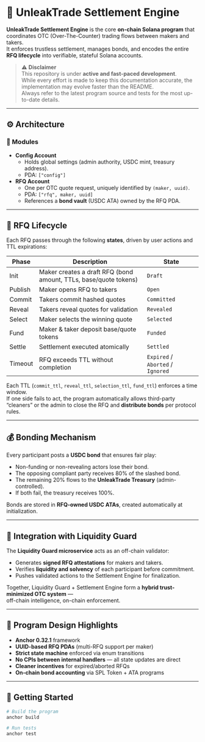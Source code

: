 # 🧩 UnleakTrade Settlement Engine

**UnleakTrade Settlement Engine** is the core **on-chain Solana program** that coordinates OTC (Over-The-Counter) trading flows between makers and takers.  
It enforces trustless settlement, manages bonds, and encodes the entire **RFQ lifecycle** into verifiable, stateful Solana accounts.

> ⚠️ **Disclaimer**  
> This repository is under **active and fast-paced development**.  
> While every effort is made to keep this documentation accurate, the implementation may evolve faster than the README.  
> Always refer to the latest program source and tests for the most up-to-date details.


---

## ⚙️ Architecture

### 🧱 Modules

- **Config Account**
  - Holds global settings (admin authority, USDC mint, treasury address).
  - PDA: `["config"]`
- **RFQ Account**
  - One per OTC quote request, uniquely identified by `(maker, uuid)`.
  - PDA: `["rfq", maker, uuid]`
  - References a **bond vault** (USDC ATA) owned by the RFQ PDA.

---

## 🔄 RFQ Lifecycle

Each RFQ passes through the following **states**, driven by user actions and TTL expirations:

| Phase | Description | State |
|-------|--------------|-------|
| Init | Maker creates a draft RFQ (bond amount, TTLs, base/quote tokens) | `Draft` |
| Publish | Maker opens RFQ to takers | `Open` |
| Commit | Takers commit hashed quotes | `Committed` |
| Reveal | Takers reveal quotes for validation | `Revealed` |
| Select | Maker selects the winning quote | `Selected` |
| Fund | Maker & taker deposit base/quote tokens | `Funded` |
| Settle | Settlement executed atomically | `Settled` |
| Timeout | RFQ exceeds TTL without completion | `Expired` / `Aborted` / `Ignored` |

Each TTL (`commit_ttl`, `reveal_ttl`, `selection_ttl`, `fund_ttl`) enforces a time window.  
If one side fails to act, the program automatically allows third-party “cleaners” or the admin to close the RFQ and **distribute bonds** per protocol rules.

---

## 💰 Bonding Mechanism

Every participant posts a **USDC bond** that ensures fair play:

- Non-funding or non-revealing actors lose their bond.
- The opposing compliant party receives 80% of the slashed bond.
- The remaining 20% flows to the **UnleakTrade Treasury** (admin-controlled).
- If both fail, the treasury receives 100%.

Bonds are stored in **RFQ-owned USDC ATAs**, created automatically at initialization.

---

## 🔗 Integration with Liquidity Guard

The **Liquidity Guard microservice** acts as an off-chain validator:

- Generates **signed RFQ attestations** for makers and takers.
- Verifies **liquidity and solvency** of each participant before commitment.
- Pushes validated actions to the Settlement Engine for finalization.

Together, Liquidity Guard + Settlement Engine form a **hybrid trust-minimized OTC system** —  
off-chain intelligence, on-chain enforcement.

---

## 🧠 Program Design Highlights

- **Anchor 0.32.1** framework
- **UUID-based RFQ PDAs** (multi-RFQ support per maker)
- **Strict state machine** enforced via enum transitions
- **No CPIs between internal handlers** — all state updates are direct
- **Cleaner incentives** for expired/aborted RFQs
- **On-chain bond accounting** via SPL Token + ATA programs

---

## 🧰 Getting Started

```bash
# Build the program
anchor build

# Run tests
anchor test
```
